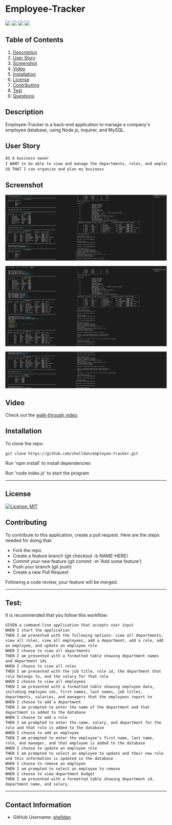 # Employee-Tracker

<p>
    <img src="https://img.shields.io/badge/-JavaScript-purple" />
    <img src="https://img.shields.io/badge/-Node-green" />
    <img src="https://img.shields.io/badge/-inquirer-blue" />
    <img src="https://img.shields.io/badge/-MySQL-yellow" />
</p>


## Table of Contents
1. [Description](#description)
2. [User Story](#user-story)
3. [Screenshot](#screenshot)
4. [Video](#video)
5. [Installation](#installation)
6. [License](#license)
7. [Contributing](#contributing)
8. [Test](#test)
9. [Questions](#contact-information)

## Description
Employee-Tracker is a back-end application to manage a company's employee database, using Node.js, inquirer, and MySQL. 

## User Story
```md
AS A business owner
I WANT to be able to view and manage the departments, roles, and employees in my company
SO THAT I can organize and plan my business
```

## Screenshot
![](assets/screenshot-1.png)

![](assets/screenshot-2.png)

![](assets/screenshot-3.png)

## Video
Check out the [walk-through video](https://drive.google.com/file/d/1Nf76T-5lzRhY82wQ1yTtrhEgAozTH50C/view?usp=sharing).

## Installation
To clone the repo:
```
git clone https://github.com/shelldan/employee-tracker.git
``` 
Run 'npm install' to install dependencies

Run 'node index.js' to start the program

---

## License
[![License: MIT](https://img.shields.io/badge/License-MIT-blue.svg)](https://opensource.org/licenses/MIT) 

## Contributing 
To contribute to this application, create a pull request.
Here are the steps needed for doing that:
- Fork the repo
- Create a feature branch (git checkout -b NAME-HERE)
- Commit your new feature (git commit -m 'Add some feature')
- Push your branch (git push)
- Create a new Pull Request

Following a code review, your feature will be merged.

---

## Test:
It is recommended that you follow this workflow:

```
GIVEN a command-line application that accepts user input
WHEN I start the application
THEN I am presented with the following options: view all departments, view all roles, view all employees, add a department, add a role, add an employee, and update an employee role
WHEN I choose to view all departments
THEN I am presented with a formatted table showing department names and department ids
WHEN I choose to view all roles
THEN I am presented with the job title, role id, the department that role belongs to, and the salary for that role
WHEN I choose to view all employees
THEN I am presented with a formatted table showing employee data, including employee ids, first names, last names, job titles, departments, salaries, and managers that the employees report to
WHEN I choose to add a department
THEN I am prompted to enter the name of the department and that department is added to the database
WHEN I choose to add a role
THEN I am prompted to enter the name, salary, and department for the role and that role is added to the database
WHEN I choose to add an employee
THEN I am prompted to enter the employee’s first name, last name, role, and manager, and that employee is added to the database
WHEN I choose to update an employee role
THEN I am prompted to select an employee to update and their new role and this information is updated in the database 
WHEN I choose to remove an employee
THEN I am prompted to select an employee to remove
WHEN I choose to view department budget
THEN I am presented with a formatted table showing department id, department name, and salary. 
```

---

## Contact Information
* GitHub Username: [shelldan](https://github.com/shelldan)
